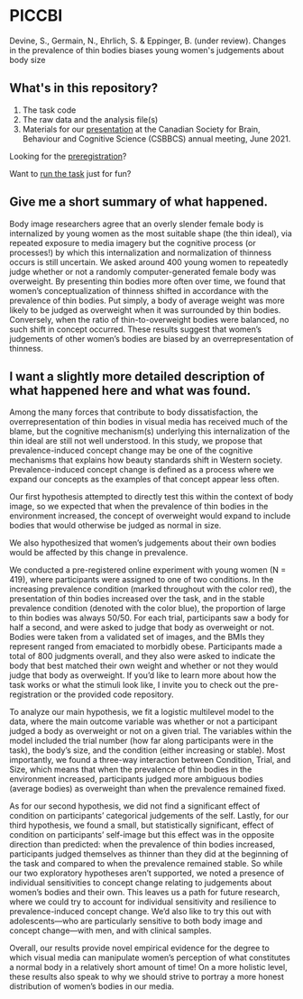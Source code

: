 # PICCBI
Devine, S., Germain, N., Ehrlich, S. &amp; Eppinger, B. (under review). Changes in the prevalence of thin bodies biases young women's judgements about body size

## What's in this repository?

1. The task code
2. The raw data and the analysis file(s)
3. Materials for our [presentation](https://github.com/LMD-nat/PICCBI/blob/main/csbbsc_2021/piccbi%20poster_csbbcs.pdf) at the Canadian Society for Brain, Behaviour and Cognitive Science (CSBBCS) annual meeting, June 2021. 

Looking for the [preregistration](https://osf.io/e28nd)?

Want to [run the task](https://run.pavlovia.org/LMD_nat/piccbi) just for fun?

## Give me a short summary of what happened.

Body image researchers agree that an overly slender female body is internalized by young women as the most suitable shape (the thin ideal), via repeated exposure to media imagery but the cognitive process (or processes!) by which this internalization and normalization of thinness occurs is still uncertain. We asked around 400 young women to repeatedly judge whether or not a randomly computer-generated female body was overweight. By presenting thin bodies more often over time, we found that women’s conceptualization of thinness shifted in accordance with the prevalence of thin bodies. Put simply, a body of average weight was more likely to be judged as overweight when it was surrounded by thin bodies. Conversely, when the ratio of thin-to-overweight bodies were balanced, no such shift in concept occurred. These results suggest that women’s judgements of other women’s bodies are biased by an overrepresentation of thinness. 

## I want a slightly more detailed description of what happened here and what was found. 

Among the many forces that contribute to body dissatisfaction, the overrepresentation of thin bodies in visual media has received much of the blame, but the cognitive mechanism(s) underlying this internalization of the thin ideal are still not well understood. In this study, we propose that prevalence-induced concept change may be one of the cognitive mechanisms that explains how beauty standards shift in Western society. Prevalence-induced concept change is defined  as a process where we expand our concepts as the examples of that concept appear less often.

Our first hypothesis attempted to directly test this within the context of body image, so we expected that when the prevalence of thin bodies in the environment increased, the concept of overweight would expand to include bodies that would otherwise be judged as normal in size.

We also hypothesized that women’s judgements about their own bodies would be affected by this change in prevalence.

We conducted a pre-registered online experiment with young women (N = 419), where participants were assigned to one of two conditions. In the increasing prevalence condition (marked throughout with the color red), the presentation of thin bodies increased over the task, and in the stable prevalence condition (denoted with the color blue), the proportion of large to thin bodies was always 50/50. For each trial, participants saw a body for half a second, and were asked to judge that body as overweight or not. Bodies were taken from a validated set of images, and the BMIs they represent ranged from emaciated to morbidly obese.  Participants made a total of 800 judgments overall, and they also were asked to indicate the body that best matched their own weight and whether or not they would judge that body as overweight. If you’d like to learn more about how the task works or what the stimuli look like, I invite you to check out the pre-registration or the provided code repository. 

To analyze our main hypothesis, we fit a logistic multilevel model to the data, where the main outcome variable was whether or not a participant judged a body as overweight or not on a given trial. The variables within the model included the trial number (how far along participants were in the task), the body’s size, and the condition (either increasing or stable). Most importantly, we found a three-way interaction between Condition, Trial, and Size, which means that when the prevalence of thin bodies in the environment increased, participants judged more ambiguous bodies (average bodies) as overweight than when the prevalence remained fixed.

As for our second hypothesis, we did not find a significant effect of condition on participants’ categorical judgements of the self. Lastly, for our third hypothesis, we found a small, but statistically significant, effect of condition on participants’ self-image but this effect was in the opposite direction than predicted: when the prevalence of thin bodies increased, participants judged themselves as thinner than they did at the beginning of the task and compared to when the prevalence remained stable. So while our two exploratory hypotheses aren’t supported, we noted a presence of individual sensitivities to concept change relating to judgements about women’s bodies and their own. This leaves us a path for future research, where we could try to account for individual sensitivity and resilience to prevalence-induced concept change. We’d also like to try this out with adolescents—who are particularly sensitive to both body image and concept change—with men, and with clinical samples. 

Overall, our results provide novel empirical evidence for the degree to which visual media can manipulate women’s perception of what constitutes a normal body in a relatively short amount of time! On a more holistic level, these results also speak to why we should strive to portray a more honest distribution of women’s bodies in our media. 

